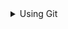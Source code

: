 <details><summary>Using Git</summary>
  <details><summary>:white_check_mark:About Git</summary>
    https://docs.github.com/en/get-started/using-git/about-git
